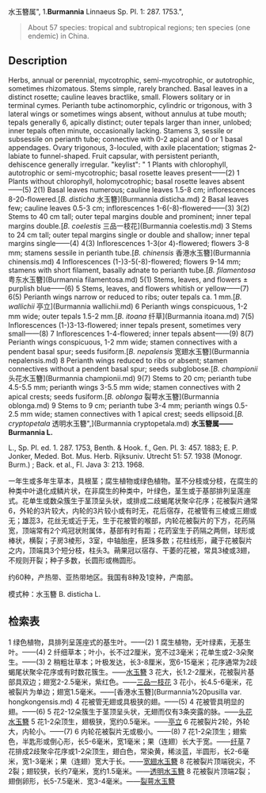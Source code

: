 水玉簪属",
1.**Burmannia** Linnaeus Sp. Pl. 1: 287. 1753.",

> About 57 species: tropical and subtropical regions; ten species (one endemic) in China.

## Description
Herbs, annual or perennial, mycotrophic, semi-mycotrophic, or autotrophic, sometimes rhizomatous. Stems simple, rarely branched. Basal leaves in a distinct rosette; cauline leaves bractlike, small. Flowers solitary or in terminal cymes. Perianth tube actinomorphic, cylindric or trigonous, with 3 lateral wings or sometimes wings absent, without annulus at tube mouth; tepals generally 6, apically distinct; outer tepals larger than inner, unlobed; inner tepals often minute, occasionally lacking. Stamens 3, sessile or subsessile on perianth tube; connective with 0-2 apical and 0 or 1 basal appendages. Ovary trigonous, 3-loculed, with axile placentation; stigmas 2-labiate to funnel-shaped. Fruit capsular, with persistent perianth, dehiscence generally irregular.
  "keylist": "
1 Plants with chlorophyll, autotrophic or semi-mycotrophic; basal rosette leaves present——(2)
1 Plants without chlorophyll, holomycotrophic; basal rosette leaves absent——(5)
2(1) Basal leaves numerous; cauline leaves 1.5-8 cm; inflorescences 8-20-flowered.[*B. disticha* 水玉簪](Burmannia disticha.md)
2 Basal leaves few; cauline leaves 0.5-3 cm; inflorescences 1-6(-8)-flowered——(3)
3(2) Stems to 40 cm tall; outer tepal margins double and prominent; inner tepal margins double.[*B. coelestis* 三品一枝花](Burmannia coelestis.md)
3 Stems to 24 cm tall; outer tepal margins single or double and shallow; inner tepal margins single——(4)
4(3) Inflorescences 1-3(or 4)-flowered; flowers 3-8 mm; stamens sessile in perianth tube.[*B. chinensis* 香港水玉簪](Burmannia chinensis.md)
4 Inflorescences (1-)3-5(-8)-flowered; flowers 9-14 mm; stamens with short filament, basally adnate to perianth tube.[*B. filamentosa* 粤东水玉簪](Burmannia filamentosa.md)
5(1) Stems, leaves, and flowers ± purplish blue——(6)
5 Stems, leaves, and flowers whitish or yellow——(7)
6(5) Perianth wings narrow or reduced to ribs; outer tepals ca. 1 mm.[*B. wallichii* 亭立](Burmannia wallichii.md)
6 Perianth wings conspicuous, 1-2 mm wide; outer tepals 1.5-2 mm.[*B. itoana* 纤草](Burmannia itoana.md)
7(5) Inflorescences (1-)3-13-flowered; inner tepals present, sometimes very small——(8)
7 Inflorescences 1-4-flowered; inner tepals absent——(9)
8(7) Perianth wings conspicuous, 1-2 mm wide; stamen connectives with a pendent basal spur; seeds fusiform.[*B. nepalensis* 宽翅水玉簪](Burmannia nepalensis.md)
8 Perianth wings reduced to ribs or absent; stamen connectives without a pendent basal spur; seeds subglobose.[*B. championii* 头花水玉簪](Burmannia championii.md)
9(7) Stems to 20 cm; perianth tube 4.5-5.5 mm; perianth wings 3-5.5 mm wide; stamen connectives with 2 apical crests; seeds fusiform.[*B. oblonga* 裂萼水玉簪](Burmannia oblonga.md)
9 Stems to 9 cm; perianth tube 3-4 mm; perianth wings 0.5-2.5 mm wide; stamen connectives with 1 apical crest; seeds ellipsoid.[*B. cryptopetala* 透明水玉簪",](Burmannia cryptopetala.md)
**水玉簪属——Burmannia L.**

L., Sp. Pl. ed. 1. 287. 1753, Benth. & Hook. f., Gen. Pl. 3: 457. 1883; E. P. Jonker, Meded. Bot. Mus. Herb. Rijksuniv. Utrecht 51: 57. 1938 (Monogr. Burm.) ; Back. et al., Fl. Java 3: 213. 1968.

一年生或多年生草本，具根茎；腐生植物或绿色植物。茎不分枝或分枝，在腐生的种类中叶退化成鳞片状，在非腐生的种类中，叶绿色，茎生或于基部排列呈莲座式。花单生或数朵簇生于茎顶呈头状，或排成二歧蝎尾状聚伞花序；花被裂片通常6，外轮的3片较大，内轮的3片较小或有时无，花后宿存，花被管有三棱或三翅或无；雄蕊3，花丝无或近于无，生于花被管的喉部，内轮花被裂片的下方，花药隔宽，顶端常有2个鸡冠状附属体，基部有时有距；花药室生于药隔之两侧，球形或棒状，横裂；子房3棱形，3室，中轴胎座，胚珠多数；花柱线形，藏于花被裂片之内，顶端具3个短分枝，柱头3。蒴果冠以宿存、干萎的花被，常具3棱或3翅，不规则开裂；种子多数，长圆形或椭圆形。

约60种，产热带、亚热带地区。我国有8种及1变种，产南部。

模式种：水玉簪 B. disticha L.

## 检索表

1 绿色植物，具排列呈莲座式的基生叶。——(2)
1 腐生植物，无叶绿素，无基生叶。——(4)
2 纤细草本；叶小，长不过2厘米，宽不过3毫米；花单生或2-3朵聚生。——(3)
2 稍粗壮草本；叶极发达，长3-8厘米，宽6-15毫米；花序通常为2歧蝎尾状聚伞花序或有时数花簇生。——[水玉簪](Burmannia%20disticha.md)
3 花大，长1.2-2厘米，花被裂片基部具双边；翅宽2-2.5毫米，紫红色。——[三品一枝花](Burmannia%20coelestis.md)
3 花小，长4.5-6毫米，花被裂片为单边；翅宽1.5毫米。——[香港水玉簪](Burmannia%20pusilla var. hongkongensis.md)
4 花被管无翅或具极狭的翅。——(5)
4 花被管具明显的翅。——(6)
5 花2-12朵簇生于茎顶呈头状，无翅而仅有3条突露的脉。——[头花水玉簪](Burmannia%20championii.md)
5 花1-2朵顶生，翅极狭，宽约0.5毫米。——[亭立](Burmannia%20wallichii.md)
6 花被裂片2轮，外轮大，内轮小。——(7)
6 内轮花被裂片无或极小。——(8)
7 花1-2朵顶生；翅紫色，半匙形或倒心形，长5-6毫米，宽1毫米；果（连翅）长大于宽。——[纤草](Burmannia%20itoana.md)
7 花排成2歧聚伞花序或1-2朵顶生，翅白色，常染黄，稀淡蓝，半圆形，长2-6毫米，宽1-3毫米；果（连翅）宽大于长。——[宽翅水玉簪](Burmannia%20nepalensis.md)
8 花被裂片顶端锐尖，不2裂；翅较狭，长约7毫米，宽约1.5毫米。——[透明水玉簪](Burmannia%20cryptopetala.md)
8 花被裂片顶端2裂；翅倒卵形，长5-7.5毫米．宽3-4毫米。——[裂萼水玉簪](Burmannia%20oblonga.md)
